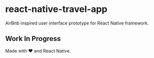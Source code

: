 # react-native-travel-app
AirBnb inspired user interface prototype for React Native framework.



Work In Progress
----

Made with ❤️ and React Native.
